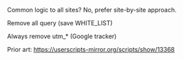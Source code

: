 Common logic to all sites? No, prefer site-by-site approach.

Remove all query (save WHITE_LIST)

Always remove utm\_\* (Google tracker)

Prior art: https://userscripts-mirror.org/scripts/show/13368
